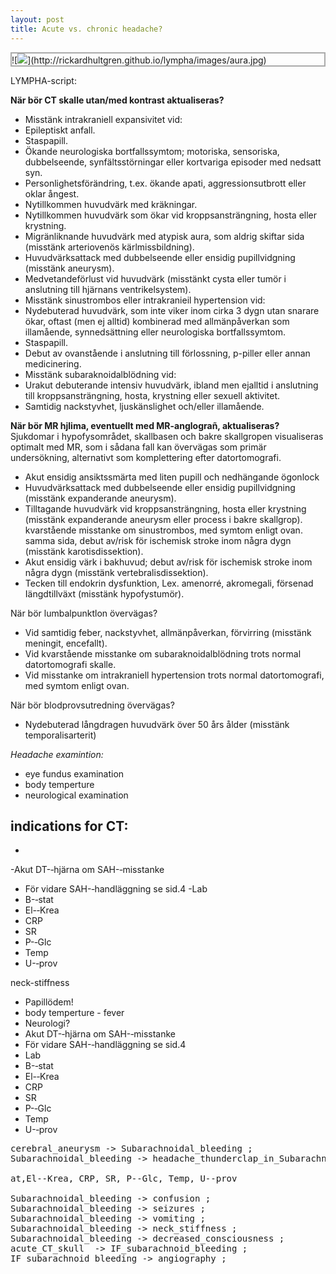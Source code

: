 ```yaml
---
layout: post
title: Acute vs. chronic headache?
---
```


<p class="dragscroll" style="border:0.2em solid #aaaaaa;">
![<img src="http:
//rickardhultgren.github.io/lympha/images/aura.jpg">](http://rickardhultgren.github.io/lympha/images/aura.jpg)
</p>
LYMPHA-script:






**När bör CT skalle utan/med kontrast aktualiseras?**
- Misstänk intrakraniell expansivitet vid:
 - Epileptiskt anfall.
 - Staspapill.
 - Ökande neurologiska bortfallssymtom; motoriska, sensoriska, dubbelseende, synfältsstörningar eller kortvariga episoder med nedsatt syn.
 - Personlighetsförändring, t.ex. ökande apati, aggressionsutbrott eller oklar ångest.
 - Nytillkommen huvudvärk med kräkningar.
 - Nytillkommen huvudvärk som ökar vid kroppsansträngning, hosta eller krystning.
 - Migränliknande huvudvärk med atypisk aura, som aldrig skiftar sida (misstänk arteriovenös kärlmissbildning).
 - Huvudvärksattack med dubbelseende eller ensidig pupillvidgning (misstänk aneurysm).
 - Medvetandeförlust vid huvudvärk (misstänkt cysta eller tumör i anslutning till hjärnans ventrikelsystem).
- Misstänk sinustrombos eller intrakranieil hypertension vid:
 - Nydebuterad huvudvärk, som inte viker inom cirka 3 dygn utan snarare ökar, oftast (men ej alltid) kombinerad med allmänpåverkan som illamående, synnedsättning eller neurologiska bortfallssymtom.
 - Staspapill.
 - Debut av ovanstående i anslutning till förlossning, p-piller eller annan medicinering.
- Misstänk subaraknoidalblödning vid:
 - Urakut debuterande intensiv huvudvärk, ibland men ejalltid i anslutning till kroppsansträngning, hosta, krystning eller sexuell aktivitet.
 - Samtidig nackstyvhet, ljuskänslighet och/eller illamående.

**När bör MR hjlima, eventuellt med MR-anglograñ, aktualiseras?**
Sjukdomar i hypofysområdet, skallbasen och bakre skallgropen visualiseras optimalt med MR, som i sådana fall kan övervägas som primär undersökning, alternativt som komplettering efter datortomografi.
- Akut ensidig ansiktssmärta med liten pupill och nedhängande ögonlock
- Huvudvärksattack med dubbelseende eller ensidig pupillvidgning (misstänk expanderande aneurysm).
- Tilltagande huvudvärk vid kroppsansträngning, hosta eller krystning (misstänk expanderande aneurysm eller process i bakre skallgrop). kvarstående misstanke om sinustrombos, med symtom enligt ovan. samma sida, debut av/risk för ischemisk stroke inom några dygn (misstänk karotisdissektion).
- Akut ensidig värk i bakhuvud; debut av/risk för ischemisk stroke inom några dygn (misstänk vertebralisdissektion).
- Tecken till endokrin dysfunktion, Lex. amenorré, akromegali, försenad Iängdtillväxt (misstänk hypofystumör).

När bör lumbalpunktlon övervägas?
- Vid samtidig feber, nackstyvhet, allmänpåverkan, förvirring (misstänk meningit, encefallt).
- Vid kvarstående misstanke om subaraknoidalblödning trots normal datortomografi skalle.
- Vid misstanke om intrakraniell hypertension trots normal datortomografi, med symtom enligt ovan.

När bör blodprovsutredning övervägas?
- Nydebuterad långdragen huvudvärk över 50 års ålder (misstänk temporalisarterit)

*Headache examintion:*
- eye fundus examination
- body temperture
- neurological examination

indications for CT:
-
-


-Akut DT-­‐hjärna om SAH-­‐misstanke 
 - För vidare SAH-­‐handläggning se sid.4
-Lab 
 - B-­‐stat
 - El-­‐Krea
 -  CRP
 -  SR
 -  P-­‐Glc
 -  Temp
 -  U-­‐prov

neck-stiffness
- Papillödem!
- body temperture - fever
- Neurologi?
- Akut DT-­‐hjärna om SAH-­‐misstanke 
 - För vidare SAH-­‐handläggning se sid.4
- Lab 
 - B-­‐stat
 - El-­‐Krea
 -  CRP
 -  SR
 -  P-­‐Glc
 -  Temp
 -  U-­‐prov




<pre class="dragscroll">
cerebral_aneurysm -> Subarachnoidal_bleeding ;
Subarachnoidal_bleeding -> headache_thunderclap_in_Subarachnoidal_bleeding ;

at,El-­‐Krea, CRP, SR, P-­‐Glc, Temp, U-­‐prov

Subarachnoidal_bleeding -> confusion ;
Subarachnoidal_bleeding -> seizures ;
Subarachnoidal_bleeding -> vomiting ;
Subarachnoidal_bleeding -> neck_stiffness ;
Subarachnoidal_bleeding -> decreased_consciousness ;
acute_CT_skull  -> IF_subarachnoid_bleeding ;
IF_subarachnoid_bleeding -> angiography ;
</pre>

